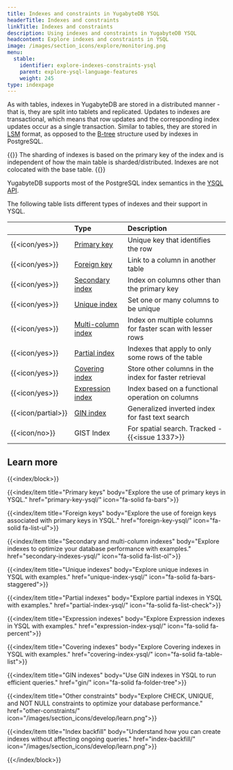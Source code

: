 ```yaml
---
title: Indexes and constraints in YugabyteDB YSQL
headerTitle: Indexes and constraints
linkTitle: Indexes and constraints
description: Using indexes and constraints in YugabyteDB YSQL
headcontent: Explore indexes and constraints in YSQL
image: /images/section_icons/explore/monitoring.png
menu:
  stable:
    identifier: explore-indexes-constraints-ysql
    parent: explore-ysql-language-features
    weight: 245
type: indexpage
---
```


As with tables, indexes in YugabyteDB are stored in a distributed manner - that is, they are split into tablets and replicated. Updates to indexes are transactional, which means that row updates and the corresponding index updates occur as a single transaction. Similar to tables, they are stored in [LSM](https://en.wikipedia.org/wiki/Log-structured_merge-tree) format, as opposed to the [B-tree](https://www.postgresql.org/docs/current/btree-implementation.html#BTREE-STRUCTURE) structure used by indexes in PostgreSQL.

{{<note>}}
The sharding of indexes is based on the primary key of the index and is independent of how the main table is sharded/distributed. Indexes are not colocated with the base table.
{{</note>}}

YugabyteDB supports most of the PostgreSQL index semantics in the [YSQL API](../../../api/ysql/).

The following table lists different types of indexes and their support in YSQL.

|                | Type | Description  |
| :------------- | :--- | :--- |
| {{<icon/yes>}} | [Primary key](primary-key-ysql/) | Unique key that identifies the row |
| {{<icon/yes>}} | [Foreign key](foreign-key-ysql/) | Link to a column in another table |
| {{<icon/yes>}} | [Secondary index](secondary-indexes-ysql/) | Index on columns other than the primary key |
| {{<icon/yes>}} | [Unique index](unique-index-ysql/) | Set one or many columns to be unique |
| {{<icon/yes>}} | [Multi-column index](secondary-indexes-ysql/#multi-column-index) | Index on multiple columns for faster scan with lesser rows |
| {{<icon/yes>}} | [Partial index](partial-index-ysql/) | Indexes that apply to only some rows of the table |
| {{<icon/yes>}} | [Covering index](covering-index-ysql/) | Store other columns in the index for faster retrieval |
| {{<icon/yes>}} | [Expression index](expression-index-ysql/) | Index based on a functional operation on columns |
| {{<icon/partial>}} | [GIN index](gin) | Generalized inverted index for fast text search |
| {{<icon/no>}}  | GIST Index | For spatial search. Tracked - {{<issue 1337>}} |

## Learn more

{{<index/block>}}

  {{<index/item
    title="Primary keys"
    body="Explore the use of primary keys in YSQL."
    href="primary-key-ysql/"
    icon="fa-solid fa-bars">}}

  {{<index/item
    title="Foreign keys"
    body="Explore the use of foreign keys associated with primary keys in YSQL."
    href="foreign-key-ysql/"
    icon="fa-solid fa-list-ul">}}

  {{<index/item
    title="Secondary and multi-column indexes"
    body="Explore indexes to optimize your database performance with examples."
    href="secondary-indexes-ysql/"
    icon="fa-solid fa-list-ol">}}

  {{<index/item
    title="Unique indexes"
    body="Explore unique indexes in YSQL with examples."
    href="unique-index-ysql/"
    icon="fa-solid fa-bars-staggered">}}

  {{<index/item
    title="Partial indexes"
    body="Explore partial indexes in YSQL with examples."
    href="partial-index-ysql/"
    icon="fa-solid fa-list-check">}}

  {{<index/item
    title="Expression indexes"
    body="Explore Expression indexes in YSQL with examples."
    href="expression-index-ysql/"
    icon="fa-solid fa-percent">}}

   {{<index/item
    title="Covering indexes"
    body="Explore Covering indexes in YSQL with examples."
    href="covering-index-ysql/"
    icon="fa-solid fa-table-list">}}

  {{<index/item
    title="GIN indexes"
    body="Use GIN indexes in YSQL to run efficient queries."
    href="gin/"
    icon="fa-solid fa-folder-tree">}}

  {{<index/item
    title="Other constraints"
    body="Explore CHECK, UNIQUE, and NOT NULL constraints to optimize your database performance."
    href="other-constraints/"
    icon="/images/section_icons/develop/learn.png">}}

  {{<index/item
    title="Index backfill"
    body="Understand how you can create indexes without affecting ongoing queries."
    href="index-backfill/"
    icon="/images/section_icons/develop/learn.png">}}

{{</index/block>}}
